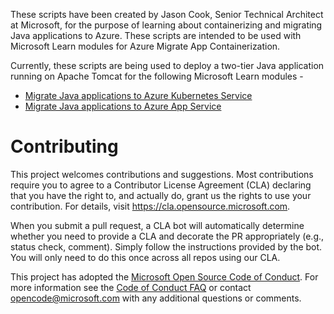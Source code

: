 These scripts have been created by Jason Cook, Senior Technical Architect at Microsoft, for the purpose of learning about containerizing and migrating Java applications to Azure. These scripts are intended to be used with Microsoft Learn modules for Azure Migrate App Containerization. 

Currently, these scripts are being used to deploy a two-tier Java application running on Apache Tomcat for the following Microsoft Learn modules - 

- [Migrate Java applications to Azure Kubernetes Service](https://docs.microsoft.com/learn/modules/migrate-java-app-azure-kubernetes-service/)
- [Migrate Java applications to Azure App Service](https://docs.microsoft.com/learn/modules/migrate-java-app-azure-app-service/)

# Contributing
This project welcomes contributions and suggestions.  Most contributions require you to agree to a
Contributor License Agreement (CLA) declaring that you have the right to, and actually do, grant us
the rights to use your contribution. For details, visit https://cla.opensource.microsoft.com.

When you submit a pull request, a CLA bot will automatically determine whether you need to provide
a CLA and decorate the PR appropriately (e.g., status check, comment). Simply follow the instructions
provided by the bot. You will only need to do this once across all repos using our CLA.

This project has adopted the [Microsoft Open Source Code of Conduct](https://opensource.microsoft.com/codeofconduct/).
For more information see the [Code of Conduct FAQ](https://opensource.microsoft.com/codeofconduct/faq/) or
contact [opencode@microsoft.com](mailto:opencode@microsoft.com) with any additional questions or comments.
